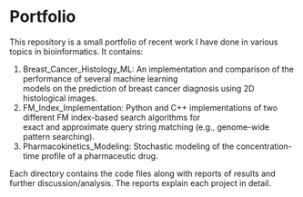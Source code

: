 # Portfolio

This repository is a small portfolio of recent work I have done in various topics in bioinformatics. 
It contains: 
  1)  Breast_Cancer_Histology_ML: An implementation and comparison of the performance of several machine learning     
      models on the prediction of breast cancer diagnosis using 2D histological images.
  2)  FM_Index_Implementation: Python and C++ implementations of two different FM index-based search algorithms for   
      exact and approximate query string matching (e.g., genome-wide pattern searching).
  3)  Pharmacokinetics_Modeling: Stochastic modeling of the concentration-time profile of a pharmaceutic drug.

Each directory contains the code files along with reports of results and further discussion/analysis. The reports explain each project in detail. 
